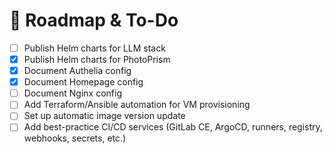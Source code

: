 # 📌 Roadmap & To-Do

- [ ] Publish Helm charts for LLM stack
- [X] Publish Helm charts for PhotoPrism
- [X] Document Authelia config
- [X] Document Homepage config
- [ ] Document Nginx config
- [ ] Add Terraform/Ansible automation for VM provisioning
- [ ] Set up automatic image version update
- [ ] Add best-practice CI/CD services (GitLab CE, ArgoCD, runners, registry, webhooks, secrets, etc.) 